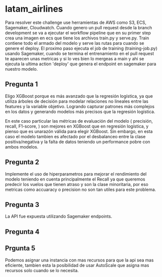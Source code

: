 # latam_airlines
Para resolver este challenge use herramientas de AWS como S3, ECS, Sagemaker, Cloudwatch. 
Cuando genero un pull request desde la branch development se va a ejecutar el workflow pipeline que en su primer step crea una imagen en ecs que tiene los archivos train.py y serve.py. Train contiene todo el armado del modelo y serve las rutas para cuando se genere el deploy. El proximo paso ejecuta el job de training (training-job.py) usando Sagemaker, cuando se termina el entrenamiento en el pull request te aparecen unas metricas y si lo ves bien lo mergeas a main y ahi se ejecuta la ultima action 'deploy' que genera el endpoint en sagemaker para nuestro modelo.
## Pregunta 1
Eligo XGBoost porque es más avanzado que la regresión logística, ya que utiliza árboles de decisión para modelar relaciones no lineales entre las features y la variable objetivo. Logrando capturar patrones más complejos en los datos y  generando modelos más precisos que la regresión logística.

En este caso particular las métricas de evaluación del modelo ( precisión, recall, F1-score, ) son mejores en XGBoost que en regresión logística, y pienso que es unarazón válida para elegir XGBoost. Sin embargo, en esta caso el modelo tambien es afectado por el desbalanceo entre la clase positiva/negativa y la falta de datos teniendo un performance pobre con ambos modelos. 

## Pregunta 2
Implemente el uso de hiperparametros para mejorar el rendimiento del modelo teniendo en cuenta principalmente el Recall ya que queremos predecir los vuelos que tienen atraso y son la clase minoritaria, por eso metricas como accuaracy o precision no son tan utiles para este problema.

## Pregunta 3
La API fue expuesta utilizando Sagemaker endpoints.

## Pregunta 4

## Prgunta 5
Podemos asignar una instancia con mas recursos para que la api sea mas eficiente, tambien esta la posibilidad de usar AutoScale que asigna mas recursos solo cuando se lo necesita.
